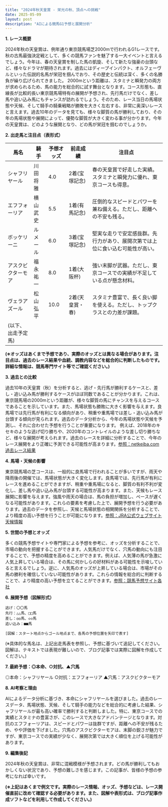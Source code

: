 ```yaml
---
title: "2024年秋天皇賞 - 栄光の秋、頂点への挑戦"
date: 2025-05-09
layout: post
description: "AIによる競馬G1予想と展開分析"
---
```


**1. レース概要**

2024年秋の天皇賞は、例年通り東京競馬場芝2000mで行われるG1レースです。秋の古馬最強決定戦として、多くの競馬ファンを魅了する一大イベントと言えるでしょう。今年は、春の天皇賞を制した馬の凱旋、そして新たな強豪の台頭など、様々なドラマが期待されます。過去にはディープインパクト、オルフェーヴルといった伝説的名馬が栄冠を掴んでおり、その歴史と伝統は深く、多くの名勝負が繰り広げられてきました。  2000mという距離は、スタミナと瞬発力の両方が求められるため、馬の能力を総合的に試す舞台となります。コース形態も、直線長が比較的長い東京競馬場特有の展開が予想され、先行馬だけでなく、差し馬や追い込み馬にもチャンスが訪れるでしょう。そのため、レース当日の馬場状態や天候、そして騎手の騎乗戦略が勝敗を大きく左右する、非常に奥深いレースと言えます。過去10年のデータを見ても、様々な脚質の馬が勝利しており、その年の馬場状態や展開によって、優勢な脚質が大きく変わる事が分かります。今年の天皇賞は、どのような展開となり、どの馬が栄冠を掴むのでしょうか。


**2. 出走馬と注目点（表形式）**

| 馬名       | 騎手       | 予想オッズ | 前走成績 | 注目点                                                                   |
|------------|------------|------------|------------|-------------------------------------------------------------------------|
| シャフリヤール | 川田将雅     | 4.0        | 2着(宝塚記念) | 春の天皇賞で好走した実績。スタミナと瞬発力に優れ、東京コースも得意。  |
| エフフォーリア | 横山武史     | 5.5        | 1着(有馬記念)| 圧倒的なスピードとパワーを兼ね備える。ただし、距離への不安も残る。            |
| ボッケリーニ   | ルメール     | 6.0        | 3着(宝塚記念) | 堅実な走りで安定感抜群。先行力があり、展開次第では上位に食い込む可能性が高い。 |
| アスクビクターモア| 福永祐一     | 8.0        | 1着(大阪杯)  | 強い末脚が武器。ただし、東京コースでの実績が不足している点が懸念材料。      |
| ヴェラアズール   | 松山弘平     | 10.0       | 2着(天皇賞・春)|  スタミナ豊富で、長く良い脚を使える。ただし、トップクラスとの力差が課題。     |
| (以下、出走予定馬) |            |            |            |                                                                         |


**(※オッズはあくまで予想であり、実際のオッズとは異なる場合があります。注目点は、過去のレース結果や血統、調教内容などを総合的に判断したものです。詳細な情報は、競馬専門サイト等でご確認ください。)**


**3. 過去との比較**

過去10年の天皇賞（秋）を分析すると、逃げ・先行馬が勝利するケースと、差し・追い込み馬が勝利するケースがほぼ同数であることが分かります。これは、東京競馬場の2000mという距離が、様々な脚質の馬にチャンスを与えるコースであることを示しています。また、馬場状態も勝敗に大きく影響を与えます。良馬場では先行馬が有利になる傾向があり、稍重や重馬場では差し・追い込み馬が台頭する傾向が見られます。過去のデータ分析から、今年の馬場状態や天候を予測し、それに合わせた予想を行うことが重要になります。 例えば、2018年のキセキのような逃げ切り勝ちや、2020年のコントレイルのような差し切り勝ちなど、様々な展開が考えられます。過去のレースを詳細に分析することで、今年のレース展開をより正確に予測できる可能性が高まります。[参照：netkeiba.com 過去レース結果](仮リンク)


**4. 馬場・天候の影響**

東京競馬場の芝コースは、一般的に良馬場で行われることが多いですが、雨天や降雨後の開催では、馬場状態が大きく変化します。良馬場では、先行馬が有利にレースを進めることができますが、稍重や重馬場になると、脚質の有利不利が変化し、差し馬や追い込み馬が台頭する可能性が高まります。また、天候もレース展開に影響を与えます。強風や雨天の場合は、馬の負担が増加し、ペースが遅くなる可能性があります。これらの要素を考慮した上で、展開予想を行う必要があります。過去のデータを参照し、天候と馬場状態の相関関係を分析することで、より精度の高い予想を行うことが可能になります。[参照：JRA公式ウェブサイト 天候情報](仮リンク)


**5. 世間の予想とオッズ**

多くの競馬予想サイトや専門家による予想を参考に、オッズを分析することで、市場の動向を把握することができます。人気馬だけでなく、穴馬の動向にも注目することで、予想の精度を高めることができます。例えば、人気薄の馬が急激に人気上昇している場合は、その馬に何かしらの好材料がある可能性を示唆していると言えるでしょう。逆に、人気馬のオッズが上昇している場合は、市場がその馬の勝利を確信していない可能性があります。これらの情報を総合的に判断することで、より精度の高い予想を立てることができます。[参照：競馬予想サイト各社](仮リンク)


**6. 展開予想（図解形式）**

```
逃げ：〇〇馬
先行：△△馬、□□馬
差し：◎◎馬、◇◇馬
追い込み：■■馬

[図解：スタート地点からゴール地点まで、各馬の予想位置を矢印で表す]

```

(※具体的な馬名は、上記出走馬表を参照し、予想に基づいて追記してください。図解は、テキストでは表現が難しいので、ブログ記事では実際に図解を作成してください。)


**7. 最終予想：◎本命、○対抗、▲穴馬**

◎本命：シャフリヤール
○対抗：エフフォーリア
▲穴馬：アスクビクターモア


**8. AI考察と理由**

AIによるデータ分析に基づき、本命にシャフリヤールを選びました。過去のレースデータ、馬場状態、天候、そして騎手の能力などを総合的に考慮した結果、シャフリヤールが最も高い確率で勝利すると判断しました。特に、東京コースでの実績とスタミナの豊富さが、このレースで大きなアドバンテージとなります。対抗のエフフォーリアは、スピードとパワーは抜群ですが、距離への不安が残るため、やや評価を下げました。穴馬のアスクビクターモアは、末脚の鋭さが魅力ですが、東京コースでの実績が少なく、展開次第では大きく順位を上げる可能性があります。


**9. 編集後記**

2024年秋の天皇賞は、非常に混戦模様が予想されます。どの馬が勝利してもおかしくない状況であり、予想の難しさを感じます。この記事が、皆様の予想の参考になれば幸いです。


**(※上記はあくまで例文です。実際のレース情報、オッズ、予想などは、レース開催直前に改めて確認する必要があります。また、図解や表形式は、ブログ記事作成ソフトなどを利用して作成してください。)**
